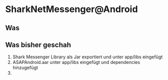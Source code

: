 # SharkNetMessenger@Android
## Was

## Was bisher geschah
1. Shark Messenger Library als Jar exportiert und unter app/libs eingefügt
2. ASAPAndroid.aar unter app/libs eingefügt und dependencies hinzugefügt
3. 